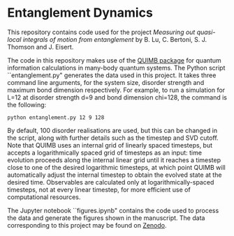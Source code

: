 # Entanglement Dynamics

This repository contains code used for the project *Measuring out quasi-local integrals of motion from entanglement* by B. Lu, C. Bertoni, S. J. Thomson and J. Eisert.

The code in this repository makes use of the [QUIMB package](https://quimb.readthedocs.io/en/latest/) for quantum information calculations in many-body quantum systems. The Python script ``entanglement.py" generates the data used in this project. It takes three command line arguments, for the system size, disorder strength and maximum bond dimension respectively. For example, to run a simulation for L=12 at disorder strength d=9 and bond dimension chi=128, the command is the following:

```
python entanglement.py 12 9 128
```

By default, 100 disorder realisations are used, but this can be changed in the script, along with further details such as the timestep and SVD cutoff. Note that QUIMB uses an internal grid of linearly spaced timesteps, but accepts a logarithmically spaced grid of timesteps as an input: time evolution proceeds along the internal linear grid until it reaches a timestep close to one of the desired logarithmic timesteps, at which point QUIMB will automatically adjust the internal timestep to obtain the evolved state at the desired time. Observables are calculated only at logarithmically-spaced timesteps, not at every linear timestep, for more efficient use of computational resources.

The Jupyter notebook ``figures.ipynb" contains the code used to process the data and generate the figures shown in the manuscript. The data corresponding to this project may be found on [Zenodo](https://doi.org/10.5281/zenodo.7322988).
